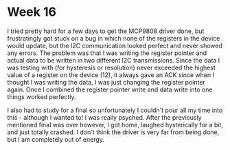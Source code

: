 # Week 16

I tried pretty hard for a few days to get the MCP9808 driver done, but frustratingly got stuck on a bug in which none of the registers in the device would update, but the I2C communication looked perfect and never showed any errors. The problem was that I was writing the register pointer and actual data to be written in two different I2C transmissions. Since the data I was testing with (for hysteresis or resolution) never exceeded the highest value of a register on the device (12), it always gave an ACK since when I thought I was writing the data, I was just changing the register pointer again. Once I combined the register pointer write and data write into one things worked perfectly.  

I also had to study for a final so unfortunately I couldn't pour all my time into this - although I wanted to! I was really psyched. After the previously mentioned final was over however, I got home, laughed hysterically for a bit, and just totally crashed. I don't think the driver is very far from being done, but I am completely out of energy.